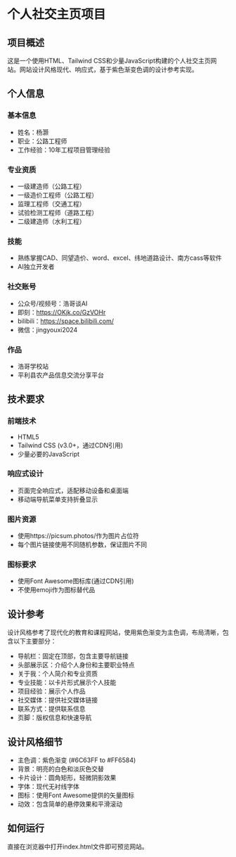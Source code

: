# 个人社交主页项目

## 项目概述
这是一个使用HTML、Tailwind CSS和少量JavaScript构建的个人社交主页网站。网站设计风格现代、响应式，基于紫色渐变色调的设计参考实现。

## 个人信息

### 基本信息
- 姓名：杨灏
- 职业：公路工程师
- 工作经验：10年工程项目管理经验

### 专业资质
- 一级建造师（公路工程）
- 一级造价工程师（公路工程）
- 监理工程师（交通工程）
- 试验检测工程师（道路工程）
- 二级建造师（水利工程）

### 技能
- 熟练掌握CAD、同望造价、word、excel、纬地道路设计、南方cass等软件
- AI独立开发者

### 社交账号
- 公众号/视频号：浩哥谈AI
- 即刻：https://OKjk.co/GzVOHr
- bilibili：https://space.bilibili.com/
- 微信：jingyouxi2024

### 作品
- 浩哥学校站
- 平利县农产品信息交流分享平台

## 技术要求

### 前端技术
- HTML5
- Tailwind CSS (v3.0+，通过CDN引用)
- 少量必要的JavaScript

### 响应式设计
- 页面完全响应式，适配移动设备和桌面端
- 移动端导航菜单支持折叠显示

### 图片资源
- 使用https://picsum.photos/作为图片占位符
- 每个图片链接使用不同随机参数，保证图片不同

### 图标要求
- 使用Font Awesome图标库(通过CDN引用)
- 不使用emoji作为图标替代品

## 设计参考
设计风格参考了现代化的教育和课程网站，使用紫色渐变为主色调，布局清晰，包含以下主要部分：

- 导航栏：固定在顶部，包含主要导航链接
- 头部展示区：介绍个人身份和主要职业特点
- 关于我：个人简介和专业资质
- 专业技能：以卡片形式展示个人技能
- 项目经验：展示个人作品
- 社交媒体：提供社交媒体链接
- 联系方式：提供联系信息
- 页脚：版权信息和快速导航

## 设计风格细节
- 主色调：紫色渐变 (#6C63FF to #FF6584)
- 背景：明亮的白色和淡灰色交替
- 卡片设计：圆角矩形，轻微阴影效果
- 字体：现代无衬线字体
- 图标：使用Font Awesome提供的矢量图标
- 动效：包含简单的悬停效果和平滑滚动

## 如何运行
直接在浏览器中打开index.html文件即可预览网站。
